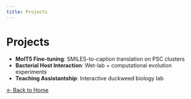 ```yaml
---
title: Projects
---
```


# Projects

- **MolT5 Fine-tuning**: SMILES-to-caption translation on PSC clusters  
- **Bacterial Host Interaction**: Wet-lab + computational evolution experiments  
- **Teaching Assistantship**: Interactive duckweed biology lab  

[← Back to Home](index.md)
